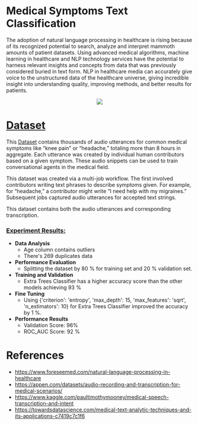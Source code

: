 # Medical Symptoms Text Classification
The adoption of natural language processing in healthcare is rising because of its recognized potential to search, analyze and interpret mammoth amounts of patient datasets. Using advanced medical algorithms, machine learning in healthcare and NLP technology services have the potential to harness relevant insights and concepts from data that was previously considered buried in text form. NLP in healthcare media can accurately give voice to the unstructured data of the healthcare universe, giving incredible insight into understanding quality, improving methods, and better results for patients.

<p align="center">
<img src="https://emerj.com/wp-content/uploads/2018/10/data-mining-medical-records-with-machine-learning-5-current-applications.png"/>
</p>



# [Dataset](https://archive.ics.uci.edu/ml/datasets/Early+stage+diabetes+risk+prediction+dataset.)
This [Dataset](https://www.kaggle.com/paultimothymooney/medical-speech-transcription-and-intent) contains thousands of audio utterances for common medical symptoms like “knee pain” or “headache,” totaling more than 8 hours in aggregate. Each utterance was created by individual human contributors based on a given symptom. These audio snippets can be used to train conversational agents in the medical field.

This dataset was created via a multi-job workflow. The first involved contributors writing text phrases to describe symptoms given. For example, for “headache,” a contributor might write “I need help with my migraines.” Subsequent jobs captured audio utterances for accepted text strings.

This dataset contains both the audio utterances and corresponding transcription. 

### [Experiment Results:](http://)
* **Data Analysis**
    * Age column contains outliers
    * There's 269 duplicates data
 * **Performance Evaluation**
    * Splitting the dataset by 80 % for training set and 20 % validation set.
 * **Training and Validation**
    * Extra Trees Classifier has a higher accuracy score than the other models achieving 93 %
 * **Fine Tuning**
    * Using  {'criterion': 'entropy', 'max_depth': 15, 'max_features': 'sqrt', 'n_estimators': 10} for Extra Trees Classifier improved the accuracy by 1 %.
 * **Performance Results**
    * Validation Score: 96%
    * ROC_AUC Score: 92 %
    

# References
* https://www.foreseemed.com/natural-language-processing-in-healthcare
* https://appen.com/datasets/audio-recording-and-transcription-for-medical-scenarios/
* https://www.kaggle.com/paultimothymooney/medical-speech-transcription-and-intent
* https://towardsdatascience.com/medical-text-analytic-techniques-and-its-applications-c7419c7c1f6
